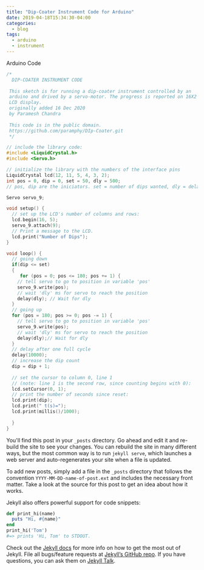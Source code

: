 ```yaml
---
title: "Dip-Coater Instrument Code for Arduino"
date: 2019-04-18T15:34:30-04:00
categories:
  - blog
tags:
  - arduino
  - instrument
---
```

Arduino Code
```C++
/*
  DIP-COATER INSTRUMENT CODE
  
 This sketch is for running a dip-coater instrument controlled by an
 arduino and drived by a servo-motor. The progress is reported on 16X2 
 LCD display.
 originally added 16 Dec 2020
 by Paramesh Chandra
 
 This code is in the public domain.
 https://github.com/paramphy/DIp-Coater.git
 */

// include the library code:
#include <LiquidCrystal.h>
#include <Servo.h>

// initialize the library with the numbers of the interface pins
LiquidCrystal lcd(12, 11, 5, 4, 3, 2);
int pos = 0, dip = 0, set = 50, dly = 500;
// pos, dip are the iniciators. set = number of dips wanted, dly = delay between changing position 

Servo servo_9;

void setup() {
  // set up the LCD's number of columns and rows:
  lcd.begin(16, 5);
  servo_9.attach(9);
  // Print a message to the LCD.
  lcd.print("Number of Dips");
}

void loop() {
  // going down
  if(dip <= set)
  {
     for (pos = 0; pos <= 180; pos += 1) {
    // tell servo to go to position in variable 'pos'
    servo_9.write(pos);
    // wait 'dly' ms for servo to reach the position
    delay(dly); // Wait for dly
  }
  // going up
  for (pos = 180; pos >= 0; pos -= 1) {
    // tell servo to go to position in variable 'pos'
    servo_9.write(pos);
    // wait 'dly' ms for servo to reach the position
    delay(dly);// Wait for dly
  }
  // delay after one full cycle
  delay(10000);
  // increase the dip count
  dip = dip + 1;
  
  // set the cursor to column 0, line 1
  // (note: line 1 is the second row, since counting begins with 0):
  lcd.setCursor(0, 1);
  // print the number of seconds since reset:
  lcd.print(dip);
  lcd.print(" t(s)=");
  lcd.print(millis()/1000);
  
  }
}
```

You'll find this post in your `_posts` directory. Go ahead and edit it and re-build the site to see your changes. You can rebuild the site in many different ways, but the most common way is to run `jekyll serve`, which launches a web server and auto-regenerates your site when a file is updated.

To add new posts, simply add a file in the `_posts` directory that follows the convention `YYYY-MM-DD-name-of-post.ext` and includes the necessary front matter. Take a look at the source for this post to get an idea about how it works.

Jekyll also offers powerful support for code snippets:

```ruby
def print_hi(name)
  puts "Hi, #{name}"
end
print_hi('Tom')
#=> prints 'Hi, Tom' to STDOUT.
```

Check out the [Jekyll docs][jekyll-docs] for more info on how to get the most out of Jekyll. File all bugs/feature requests at [Jekyll’s GitHub repo][jekyll-gh]. If you have questions, you can ask them on [Jekyll Talk][jekyll-talk].

[jekyll-docs]: https://jekyllrb.com/docs/home
[jekyll-gh]:   https://github.com/jekyll/jekyll
[jekyll-talk]: https://talk.jekyllrb.com/
